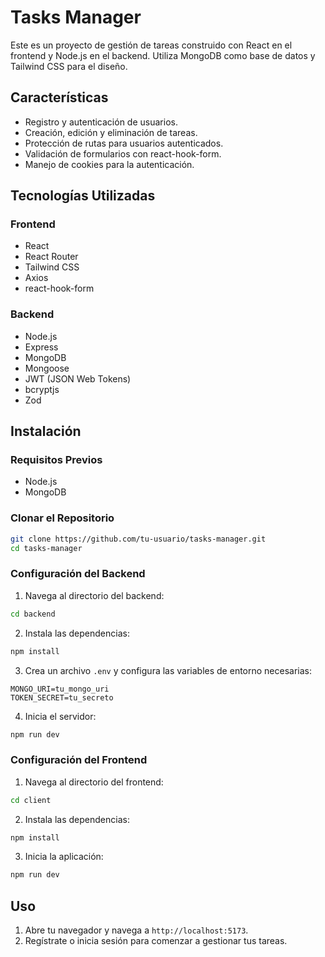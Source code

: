 # Tasks Manager

Este es un proyecto de gestión de tareas construido con React en el frontend y Node.js en el backend. Utiliza MongoDB como base de datos y Tailwind CSS para el diseño.

## Características

- Registro y autenticación de usuarios.
- Creación, edición y eliminación de tareas.
- Protección de rutas para usuarios autenticados.
- Validación de formularios con react-hook-form.
- Manejo de cookies para la autenticación.

## Tecnologías Utilizadas

### Frontend

- React
- React Router
- Tailwind CSS
- Axios
- react-hook-form

### Backend

- Node.js
- Express
- MongoDB
- Mongoose
- JWT (JSON Web Tokens)
- bcryptjs
- Zod

## Instalación

### Requisitos Previos

- Node.js
- MongoDB

### Clonar el Repositorio

```bash
git clone https://github.com/tu-usuario/tasks-manager.git
cd tasks-manager
```

### Configuración del Backend

1. Navega al directorio del backend:

```bash
cd backend
```

2. Instala las dependencias:

```bash
npm install
```

3. Crea un archivo `.env` y configura las variables de entorno necesarias:

```env
MONGO_URI=tu_mongo_uri
TOKEN_SECRET=tu_secreto
```

4. Inicia el servidor:

```bash
npm run dev
```

### Configuración del Frontend

1. Navega al directorio del frontend:

```bash
cd client
```

2. Instala las dependencias:

```bash
npm install
```

3. Inicia la aplicación:

```bash
npm run dev
```

## Uso

1. Abre tu navegador y navega a `http://localhost:5173`.
2. Regístrate o inicia sesión para comenzar a gestionar tus tareas.
